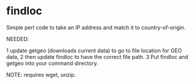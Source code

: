 # findloc

Simple perl code to take an IP address and match it to country-of-origin.

NEEDED: 

   1 update getgeo (downloads current data) to go to file location for GEO data, 
   2 then update findloc to have the correct file path. 
   3 Put findloc and getgeo into your command directory.
   
 NOTE: requires wget, unzip.
